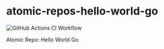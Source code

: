 # atomic-repos-hello-world-go

![GitHub Actions CI Workflow](https://github.com/atomic-repos/atomic-repos-hello-world-go/actions/workflows/config.yml/badge.svg)

Atomic Repo: Hello World Go
